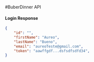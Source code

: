 #BuberDinner API

#### Login Response

```json
{
	"id": "",
	"firstName": "Aureo",
	"lastName": "Bueno",
	"email": "aureoTeste@gmail.com",
	"token": "aawffgdf...dsfsdfsdfd34",
}
```